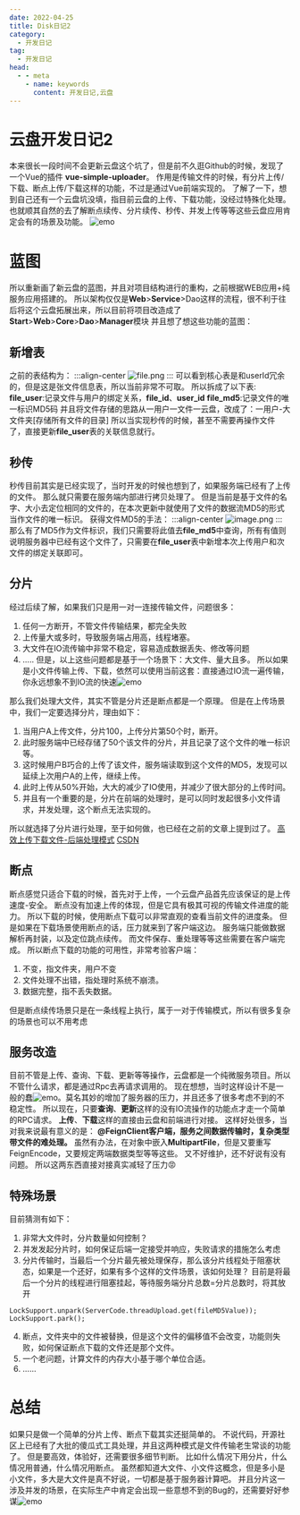 ```yaml
---
date: 2022-04-25
title: Disk日记2
category: 
  - 开发日记
tag:
  - 开发日记
head:
  - - meta
    - name: keywords
      content: 开发日记,云盘
---
```

# 云盘开发日记2

本来很长一段时间不会更新云盘这个坑了，但是前不久逛Github的时候，发现了一个Vue的插件
**vue-simple-uploader**。
作用是传输文件的时候，有分片上传/下载、断点上传/下载这样的功能，不过是通过Vue前端实现的。
了解了一下，想到自己还有一个云盘坑没填，指目前云盘的上传、下载功能，没经过特殊化处理。
也就顺其自然的去了解断点续传、分片续传、秒传、并发上传等等这些云盘应用肯定会有的场景及功能。
![emo](https://leyunone-img.oss-cn-hangzhou.aliyuncs.com/image/emo/QQ图片20220302210443.jpg)
# 蓝图
所以重新画了新云盘的蓝图，并且对项目结构进行的重构，之前根据WEB应用+纯服务应用搭建的。
所以架构仅仅是**Web**>**Service**>Dao这样的流程，很不利于往后将这个云盘拓展出来，所以目前将项目改造成了
**Start**>**Web**>**Core**>**Dao**>**Manager**模块
并且想了想这些功能的蓝图：
## 新增表
之前的表结构为：
:::align-center
![file.png](https://leyunone-img.oss-cn-hangzhou.aliyuncs.com/image/2022-04-24/file.png)
:::
可以看到核心表是和userId冗余的，但是这是张文件信息表，所以当前非常不可取。
所以拆成了以下表:
**file_user**:记录文件与用户的绑定关系，**file_id**、**user_id**
**file_md5**:记录文件的唯一标识MD5码
并且将文件存储的思路从一用户一文件一云盘，改成了：一用户-大文件夹[存储所有文件的目录]
所以当实现秒传的时候，甚至不需要再操作文件了，直接更新**file_user**表的关联信息就行。
## 秒传
秒传目前其实是已经实现了，当时开发的时候也想到了，如果服务端已经有了上传的文件。
那么就只需要在服务端内部进行拷贝处理了。
但是当前是基于文件的名字、大小去定位相同的文件的，在本次更新中就使用了文件的数据流MD5的形式当作文件的唯一标识。
获得文件MD5的手法：
:::align-center
![image.png](https://leyunone-img.oss-cn-hangzhou.aliyuncs.com/image/2022-04-24/image.png)
:::
那么有了MD5作为文件标识，我们只需要将此值去**file_md5**中查询，所有有值则说明服务器中已经有这个文件了，只需要在**file_user**表中新增本次上传用户和次文件的绑定关联即可。
## 分片
经过后续了解，如果我们只是用一对一连接传输文件，问题很多：
1. 任何一方断开，不管文件传输结果，都完全失败
2. 上传量大或多时，导致服务端占用高，线程堵塞。
3. 大文件在IO流传输中非常不稳定，容易造成数据丢失、修改等问题
4. .....
但是，以上这些问题都是基于一个场景下：大文件、量大且多。
所以如果是小文件传输上传、下载，依然可以使用当前这套：直接通过IO流一遍传输，你永远想象不到IO流的快速![emo](https://leyunone-img.oss-cn-hangzhou.aliyuncs.com/image/emo/QQ图片20220302210521.jpg)

那么我们处理大文件，其实不管是分片还是断点都是一个原理。
但是在上传场景中，我们一定要选择分片，理由如下：
1. 当用户A上传文件，分片100，上传分片第50个时，断开。
2. 此时服务端中已经存储了50个该文件的分片，并且记录了这个文件的唯一标识等。
3. 这时候用户B巧合的上传了该文件，服务端读取到这个文件的MD5，发现可以延续上次用户A的上传，继续上传。
4. 此时上传从50%开始，大大的减少了IO使用，并减少了很大部分的上传时间。
5. 并且有一个重要的是，分片在前端的处理时，是可以同时发起很多小文件请求，并发处理，这个断点无法实现的。

所以就选择了分片进行处理，至于如何做，也已经在之前的文章上提到过了。
[高效上传下载文件-后端处理模式](https://leyuna.xyz/#/blog?blogId=1517181743888936962)
[CSDN](https://blog.csdn.net/weixin_42454225/article/details/124335470?spm=1001.2014.3001.5502)
## 断点
断点感觉只适合下载的时候，首先对于上传，一个云盘产品首先应该保证的是上传速度-安全。
断点没有加速上传的体现，但是它具有极其可视的传输文件进度的能力。
所以下载的时候，使用断点下载可以非常直观的查看当前文件的进度条。
但是如果在下载场景使用断点的话，压力就来到了客户端这边。
服务端只能做数据解析再封装，以及定位跳点续传。
而文件保存、重处理等等这些需要在客户端完成。
所以断点下载的功能的可用性，非常考验客户端：
1. 不变，指文件夹，用户不变
2. 文件处理不出错，指处理时系统不崩溃。
3. 数据完整，指不丢失数据。

但是断点续传场景只是在一条线程上执行，属于一对于传输模式，所以有很多复杂的场景也可以不用考虑
## 服务改造
目前不管是上传、查询、下载、更新等等操作，云盘都是一个纯微服务项目。所以不管什么请求，都是通过Rpc去再请求调用的。
现在想想，当时这样设计不是一般的蠢![emo](https://leyunone-img.oss-cn-hangzhou.aliyuncs.com/image/emo/QQ图片20220302210452.png)。莫名其妙的增加了服务器的压力，并且还多了很多考虑不到的不稳定性。
所以现在，只要**查询**、**更新**这样的没有IO流操作的功能点才走一个简单的RPC请求。
**上传**、**下载**这样的直接由云盘和前端进行对接。
这样好处很多，当对我来说最有意义的是：
**@FeignClient客户端，服务之间数据传输时，复杂类型带文件的难处理。**
虽然有办法，在对象中嵌入**MultipartFile**，但是又要重写FeignEncode，又要规定两端数据类型等等这些。
又不好维护，还不好说有没有问题。
所以这两东西直接对接真实减轻了压力:rage:
## 特殊场景
目前猜测有如下：
1. 非常大文件时，分片数量如何控制？
2. 并发发起分片时，如何保证后端一定接受并响应，失败请求的措施怎么考虑
3. 分片传输时，当最后一个分片最先被处理保存，那么该分片线程处于阻塞状态，如果是一个还好，如果有多个这样的文件场景，该如何处理？ 目前是将最后一个分片的线程进行阻塞挂起，等待服务端分片总数=分片总数时，将其放开
```
LockSupport.unpark(ServerCode.threadUpload.get(fileMD5Value));
LockSupport.park();
```
4. 断点，文件夹中的文件被替换，但是这个文件的偏移值不会改变，功能则失败，如何保证断点下载的文件还是那个文件。
5. 一个老问题，计算文件的内存大小基于哪个单位合适。
6. ......
# 总结
如果只是做一个简单的分片上传、断点下载其实还挺简单的。
不说代码，开源社区上已经有了大批的傻瓜式工具处理，并且这两种模式是文件传输老生常谈的功能了。
但是要高效，体验好，还需要很多细节判断。
比如什么情况下用分片，什么情况用普通，什么情况用断点。
虽然都知道大文件、小文件这概念，但是多小是小文件，多大是大文件是真不好说，一切都是基于服务器计算吧。
并且分片这一涉及并发的场景，在实际生产中肯定会出现一些意想不到的Bug的，还需要好好参谋![emo](https://leyunone-img.oss-cn-hangzhou.aliyuncs.com/image/emo/QQ图片20220302210445.jpg)
